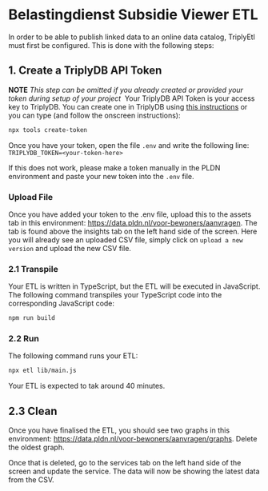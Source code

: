 # Belastingdienst Subsidie Viewer ETL

In order to be able to publish linked data to an online data catalog, TriplyEtl must first be configured.
This is done with the following steps:

## 1. Create a TriplyDB API Token

**NOTE** *This step can be omitted if you already created or provided your token during setup of your project*
​
Your TriplyDB API Token is your access key to TriplyDB. You can create one in TriplyDB using [this instructions](https://triply.cc/docs/api-token) or you can type (and follow the onscreen instructions):

```sh
npx tools create-token
```

Once you have your token, open the file `.env` and write the following line:
`TRIPLYDB_TOKEN=<your-token-here>`

If this does not work, please make a token manually in the PLDN environment and paste your new token into the `.env` file. 

### Upload File

Once you have added your token to the .env file, upload this to the assets tab in this environment: https://data.pldn.nl/voor-bewoners/aanvragen. The tab is found above the insights tab on the left hand side of the screen. Here you will already see an uploaded CSV file, simply click on `upload a new version` and upload the new CSV file.

### 2.1 Transpile

Your ETL is written in TypeScript, but the ETL will be executed in JavaScript.  The following command transpiles your TypeScript code into the corresponding JavaScript code:

```sh
npm run build
```

### 2.2 Run

The following command runs your ETL:

```sh
npx etl lib/main.js
```
Your ETL is expected to tak around 40 minutes. 

## 2.3 Clean 
Once you have finalised the ETL, you should see two graphs in this environment: https://data.pldn.nl/voor-bewoners/aanvragen/graphs. Delete the oldest graph.

Once that is deleted, go to the services tab on the left hand side of the screen and update the service. The data will now be showing the latest data from the CSV. 
